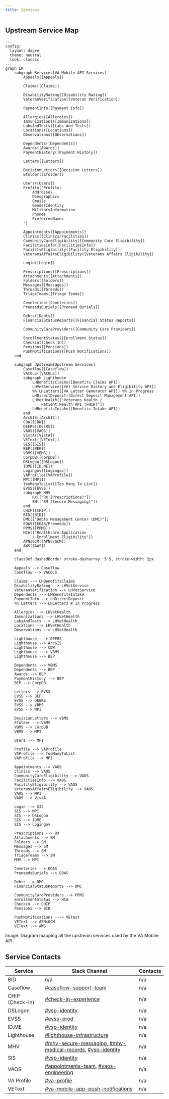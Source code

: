 ```yaml
---
title: Services
---
```


## Upstream Service Map

```mermaid
---
config:
  layout: dagre
  theme: neutral
  look: classic
---
graph LR
    subgraph Services[VA Mobile API Services]
        Appeals([Appeals])

        Claims([Claims])

        DisabilityRating([Disability Rating])
        VeteranVerification([Veteran Verification])

        PaymentInfo([Payment Info])
    
        Allergies([Allergies])
        Immunizations([Immunizations])
        LabsAndTests([Labs And Tests])
        Locations([Locations])
        Observations([Observations])

        Dependents([Dependents])
        Awards([Awards])
        PaymentHistory([Payment History])

        Letters([Letters])

        DecisionLetters([Decision Letters])
        Efolder([Efolder])

        Users([Users])
        Profile("Profile:
            Addresses
            Demographics
            Emails
            GenderIdentity
            MilitaryInformation
            Phones
            PreferredNames
        ")

        Appointments([Appointments])
        Clinics([Clinics/Facilities])
        CommunityCareEligibility([Community Care Eligibility])
        FacilitiesInfo([FacilitiesInfo])
        FacilityEligibility([Facility Eligibility])
        VeteransAffairsEligibility([Veterans Affairs Eligibility])

        Login([Login])

        Prescriptions([Prescriptions])
        Attachments([Attachments])
        Folders([Folders])
        Messages([Messages])
        Threads([Threads])
        TriageTeams([Triage Teams])

        Cemeteries([Cemeteries])
        PreneedsBurials([Preneed Burials])

        Debts([Debts])
        FinancialStatusReports([Financial Status Reports])

        CommunityCareProviders([Community Care Providers])

        EnrollmentStatus([Enrollment Status])
        Checkin([Check In])
        Pensions([Pensions])
        PushNotifications([Push Notifications])
    end
    
    subgraph Upstream[Upstream Services]
        Caseflow([Caseflow])
        VACOLS([VACOLS])
        subgraph Lighthouse
            LHBenefitsClaims([Benefits Claims API])
            LHVetService([Vet Service History and Eligibility API])
            %% LHLetters([VA Letter Generator API]) %% In Progress
            LHDirectDeposit([Direct Deposit Management API])
            LHVetHealth(["Veterans Health /
                Patient Health API (FHIR)"])
            LHBenefitsIntake([Benefits Intake API])
        end
        ArcGIS([ArcGIS])
        CDW([CDW])
        DEERS([DEERS])
        VAOS([VAOS])
        VistA([VistA])
        VEText([VEText])
        SIS([SIS])
        BEP([BEP])
        VBMS([VBMS])
        CorpDB([CorpDB])
        DSLogon([DSLogon])
        IDME([ID.ME])
        Logingov([Logingov])
        VAProfile([VAProfile])
        MPI([MPI])
        TooManyToList([Too Many To List])
        EVSS([EVSS])
        subgraph MHV
            RX(["RX (Prescriptions)"])
            SM(["SM (Secure Messaging)"])
        end
        CHIP([CHIP])
        BID([BID])
        DMC(["Debts Management Center (DMC)"])
        EOAS([EOAS/Preneeds])
        PPMS([PPMS])
        HCA(["Healthcare Application
            / Enrollment Eligibility"])
        APNsGCM([APNs/GCM])
        AWS([AWS])
    end

    classDef dashedBorder stroke-dasharray: 5 5, stroke-width: 2px
    
    Appeals --> Caseflow
    Caseflow --> VACOLS

    Claims --> LHBenefitsClaims
    DisabilityRating --> LHVetService
    VeteranVerification --> LHVetService
    Dependents --> LHBenefitsIntake
    PaymentInfo --> LHDirectDeposit
    %% Letters --> LHLetters # In Progress

    Allergies --> LHVetHealth
    Immunizations --> LHVetHealth
    LabsAndTests --> LHVetHealth
    Locations --> LHVetHealth
    Observations --> LHVetHealth

    Lighthouse ---> DEERS
    Lighthouse --> ArcGIS
    Lighthouse --> CDW
    Lighthouse ---> VBMS
    Lighthouse --> BEP

    Dependents --> VBMS
    Dependents --> BEP
    Awards --> BEP
    PaymentHistory --> BEP
    BEP --> CorpDB

    Letters --> EVSS
    EVSS --> BEP
    EVSS --> DEERS
    EVSS --> VBMS
    EVSS --> MPI
    
    DecisionLetters --> VBMS
    Efolder --> VBMS
    VBMS --> CorpDB
    VBMS --> MPI

    Users --> MPI
    
    Profile --> VAProfile
    VAProfile --> TooManyToList
    VAProfile --> MPI

    Appointments --> VAOS
    Clinics --> VAOS
    CommunityCareEligibility --> VAOS
    FacilitiesInfo --> VAOS
    FacilityEligibility --> VAOS
    VeteransAffairsEligibility --> VAOS
    VAOS --> MPI
    VAOS --> VistA
    
    Login --> SIS
    SIS --> MPI
    SIS --> DSLogon
    SIS --> IDME
    SIS --> Logingov
    
    Prescriptions --> RX
    Attachments --> SM
    Folders --> SM
    Messages --> SM
    Threads --> SM
    TriageTeams --> SM
    MHV --> MPI

    Cemeteries --> EOAS
    PreneedsBurials --> EOAS

    Debts --> DMC
    FinancialStatusReports --> DMC

    CommunityCareProviders --> PPMS
    EnrollmentStatus --> HCA
    Checkin --> CHIP
    Pensions --> BID
    
    PushNotifications ---> VEText
    VEText --> APNsGCM
    VEText --> AWS
```
Image: Diagram mapping all the upstream services used by the VA Mobile API

## Service Contacts

| Service    | Slack Channel                                                                                                                                                                                         | Contacts                                  |
| ---------- | ----------------------------------------------------------------------------------------------------------------------------------------------------------------------------------------------------- | ----------------------------------------- |
| BID   | n/a                                                                                                                                 | n/a                                       |
| Caseflow   | [#caseflow-support-team](https://dsva.slack.com/archives/C0200QGKPKR)                                                                                                                                 | n/a                                       |
| CHIP (Check-in)   | [#check-in-experience](https://dsva.slack.com/archives/C022AC2STBM)                                                                                                                                   | n/a                                       |
| DSLogon    | [#vsp-identity](https://dsva.slack.com/archives/CSFV4QTKN)                                                                                                                                            | n/a                                       |
| EVSS       | [#evss-prod](https://dsva.slack.com/archives/C8R3JS8BU)                                                                                                                                               | n/a                                       |
| ID.ME      | [#vsp-identity](https://dsva.slack.com/archives/CSFV4QTKN)                                                                                                                                            | n/a                                       |
| Lighthouse | [#lighthouse-infrastructure](https://dsva.slack.com/archives/C013VCQKSE7)                                                                                                                             | n/a                                       |
| MHV        | [#mhv-secure-messaging](https://dsva.slack.com/archives/C03ECSBGSKX), [#mhv-medical-records](https://dsva.slack.com/archives/C03Q2UQL1AS), [#vsp-identity](https://dsva.slack.com/archives/CSFV4QTKN) | n/a                                       |
| SIS        | [#vsp-identity](https://dsva.slack.com/archives/CSFV4QTKN)                                                                                                                                            | n/a                                       |
| VAOS       | [#appointments-team](https://dsva.slack.com/archives/CMNQT72LX), [#vaos-engineering](https://dsva.slack.com/archives/C023EFZPX4K)                                                                     | n/a                                       |
| VA Profile | [#va-profile](https://dsva.slack.com/archives/C7TE0PFTL)                                                                                                                                              | n/a                                       |
| VEText     | [#va-mobile-app-push-notifications](https://dsva.slack.com/archives/C01CSM3EZGT)                                                                                                                      | n/a                                       |
